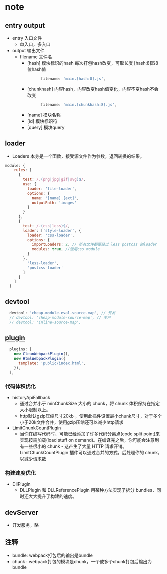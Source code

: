 # note

## entry output 

* entry 入口文件
  *  单入口，多入口
* output 输出文件
  * filename 文件名
    * [hash] 模块标识的hash 每次打包hash改变，可取长度 [hash:8]取8位hash值
      ```js
            filename: 'main.[hash:8].js',
      ```
    * [chunkhash] 内容hash，内容改变hash值变化，内容不变hash不会改变
      ```js
            filename: 'main.[chunkhash:8].js',
      ```
    * [name] 模块名称
    * [id] 模块标识符 
    * [query] 模块query 

## loader

* Loaders 本身是一个函数，接受源文件作为参数，返回转换的结果。

```js
module: {
    rules: [
      {
        test: /.(png|jpg|gif|svg)$/,
        use: {
          loader: 'file-loader',
          options: {
            name: '[name].[ext]',
            outputPath: 'images'
          }
        }
      },
      {
        test: /.(css|less)$/,
        loader: ['style-loader', {
          loader: 'css-loader',
          options: {
            importLoaders: 2, // 所有文件都要经过 less postcss 的loader
            modules: true, //使用css module
          }
        },
          'less-loader',
          'postcss-loader'
        ]
      }
    ]
  }
```

## devtool

```js
  devtool: 'cheap-module-eval-source-map', // 开发
  // devtool: 'cheap-module-source-map', // 生产
  // devtool: 'inline-source-map',
```

## [plugin](https://webpack.docschina.org/plugins/)

```js
  plugins: [
    new CleanWebpackPlugin(),
    new HtmlWebpackPlugin({
      template: 'public/index.html',
    }),
  ],
```

### 代码体积优化

* historyApiFallback 
  * 通过合并小于 minChunkSize 大小的 chunk，将 chunk 体积保持在指定大小限制以上。
  * http默认gzip压缩尺寸20kb ，使用此插件设置最小chunk尺寸，对于多个小于20k文件合并，使用gzip压缩还可以减少http请求
* LimitChunkCountPlugin
  * 当你在编写代码时，可能已经添加了许多代码分离点(code split point)来实现按需加载(load stuff on demand)。在编译完之后，你可能会注意到有一些很小的 chunk - 这产生了大量 HTTP 请求开销。LimitChunkCountPlugin 插件可以通过合并的方式，后处理你的 chunk，以减少请求数

### 构建速度优化

* DllPlugin
  * DLLPlugin 和 DLLReferencePlugin 用某种方法实现了拆分 bundles，同时还大大提升了构建的速度。


## devServer

* 开发服务，略


## 注释

* bundle: webpack打包后的输出是bundle
* chunk : webpack打包的模块是chunk，一个或多个chunk打包后输出为bundle
